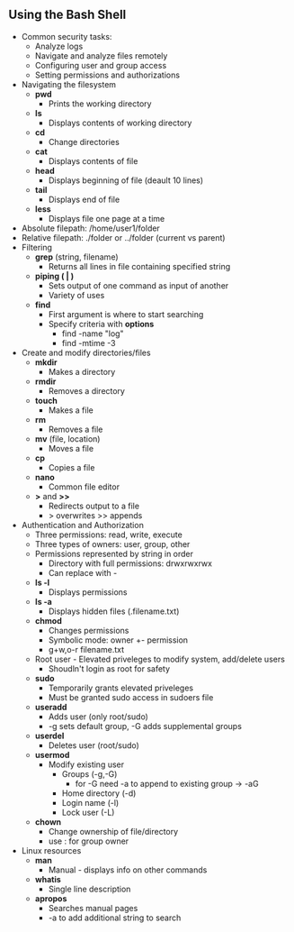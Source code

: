 ## Using the Bash Shell
* Common security tasks:
    * Analyze logs
    * Navigate and analyze files remotely
    * Configuring user and group access
    * Setting permissions and authorizations
* Navigating the filesystem
    * **pwd**
        * Prints the working directory
    * **ls**
        * Displays contents of working directory
    * **cd**
        * Change directories
    * **cat**
        * Displays contents of file
    * **head**
        * Displays beginning of file (deault 10 lines)
    * **tail**
        * Displays end of file
    * **less**
        * Displays file one page at a time
* Absolute filepath: /home/user1/folder
* Relative filepath: ./folder or ../folder (current vs parent)
* Filtering
    * **grep** (string, filename)
        * Returns all lines in file containing specified string
    * **piping ( | )**
        * Sets output of one command as input of another
        * Variety of uses
    * **find**
        * First argument is where to start searching
        * Specify criteria with **options**
            * find -name "log"
            * find -mtime -3
* Create and modify directories/files
    * **mkdir**
        * Makes a directory
    * **rmdir**
        * Removes a directory
    * **touch**
        * Makes a file
    * **rm**
        * Removes a file
    * **mv** (file, location)
        * Moves a file
    * **cp**
        * Copies a file
    * **nano**
        * Common file editor
    * **>** and **>>**
        * Redirects output to a file
        * \> overwrites >> appends
* Authentication and Authorization
    * Three permissions: read, write, execute
    * Three types of owners: user, group, other
    * Permissions represented by string in order
        * Directory with full permissions: drwxrwxrwx
        * Can replace with -
    * **ls -l**
        * Displays permissions
    * **ls -a**
        * Displays hidden files (.filename.txt)
    * **chmod**
        * Changes permissions
        * Symbolic mode: owner +- permission
        * g+w,o-r filename.txt
    * Root user - Elevated priveleges to modify system, add/delete users
        * Shoudln't login as root for safety
    * **sudo** 
        * Temporarily grants elevated priveleges
        * Must be granted sudo access in sudoers file
    * **useradd**
        * Adds user (only root/sudo)
        * -g sets default group, -G adds supplemental groups
    * **userdel**
        * Deletes user (root/sudo)
    * **usermod**
        * Modify existing user
            * Groups (-g,-G)
                * for -G need -a to append to existing group -> -aG
            * Home directory (-d)
            * Login name (-l)
            * Lock user (-L)
    * **chown**
        * Change ownership of file/directory
        * use : for group owner
* Linux resources
    * **man**
        * Manual - displays info on other commands
    * **whatis**
        * Single line description
    * **apropos**
        * Searches manual pages 
        * -a to add additional string to search
    